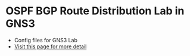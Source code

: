 # OSPF BGP Route Distribution Lab in GNS3
* Config files for GNS3 Lab
* [Visit this page for more detail](https://caleb-t-barton.github.io/projects.html)
